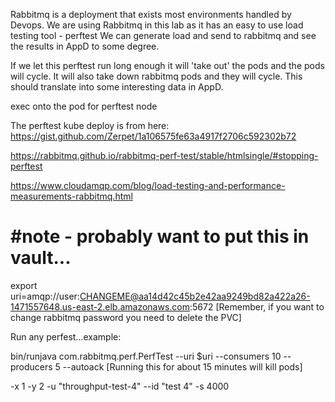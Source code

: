 Rabbitmq is a deployment that exists most environments handled by Devops.
We are using Rabbitmq in this lab as it has an easy to use load testing tool - perftest
We can generate load and send to rabbitmq and see the results in AppD to some degree.

If we let this perftest run long enough it will 'take out' the pods and the pods will cycle. 
It will also take down rabbitmq pods and they will cycle.
This should translate into some interesting data in AppD.

exec onto the pod for perftest node

The perftest kube deploy is from here:
https://gist.github.com/Zerpet/1a106575fe63a4917f2706c592302b72

https://rabbitmq.github.io/rabbitmq-perf-test/stable/htmlsingle/#stopping-perftest

https://www.cloudamqp.com/blog/load-testing-and-performance-measurements-rabbitmq.html

#note - probably want to put this in vault...
==============================================
export uri=amqp://user:CHANGEME@aa14d42c45b2e42aa9249bd82a422a26-1471557648.us-east-2.elb.amazonaws.com:5672
[Remember, if you want to change rabbitmq password you need to delete the PVC]

Run any perfest...example:

bin/runjava com.rabbitmq.perf.PerfTest --uri $uri --consumers 10 --producers 5 --autoack
[Running this for about 15 minutes will kill pods]

-x 1 -y 2 -u "throughput-test-4" --id "test 4" -s 4000





